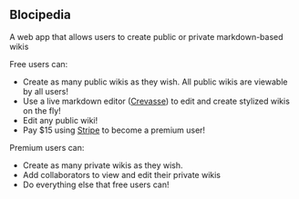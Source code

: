 Blocipedia
-----
A web app that allows users to create public or private markdown-based wikis

Free users can:
- Create as many public wikis as they wish. All public wikis are viewable by all users!
- Use a live markdown editor ([Crevasse][1]) to edit and create stylized wikis on the fly!
- Edit any public wiki!
- Pay $15 using [Stripe][2] to become a premium user!

Premium users can:
- Create as many private wikis as they wish.
- Add collaborators to view and edit their private wikis
- Do everything else that free users can!

[1]: https://github.com/patbenatar/crevasse
[2]: https://stripe.com/
